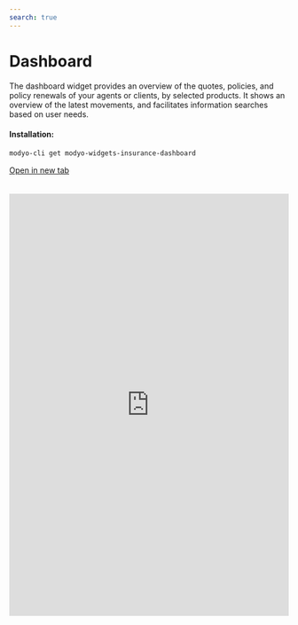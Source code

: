 ```yaml
---
search: true
---
```


# Dashboard

The dashboard widget provides an overview of the quotes, policies, and policy renewals of your agents or clients, by selected products. It shows an overview of the latest movements, and facilitates information searches based on user needs.

#### Installation:

```bash
modyo-cli get modyo-widgets-insurance-dashboard
```

[Open in new tab](https://widgets-es.modyo.com/seguros/broker/dashboard)

<iframe id="widgetFrame" src="https://widgets-es.modyo.com/seguros/broker/dashboard" width="100%" frameBorder="0"  style="min-height:762px;overflow:auto;margin-top:20px;"></p>

<table spaces-before="0">
  <tr>
    <th>
      Feature
    </th>
    
    <th>
      Description
    </th>
  </tr>
  
  <tr>
    <td>
      Search tool
    </td>
    
    <td>
      Easy-to-search information through key data from quotes and policies. Customize search options and search by product ID, policyholder name, or quote numbers.
    </td>
  </tr>
  
  <tr>
    <td>
      Date Filter
    </td>
    
    <td>
      Filters results and optimizes searches based on user needs or time periods established by legal teams.
    </td>
  </tr>
  
  <tr>
    <td>
      Results table
    </td>
    
    <td>
      Configure key data according to user device and business needs to show a summary of important information on quotes, policies and renewals.
    </td>
  </tr>
  
  <tr>
    <td>
      Organizer
    </td>
    
    <td>
      Optimize space by customizing displayed results, and use the order filter to sort results by newest, oldest, or alphanumerically.
    </td>
  </tr>
  
  <tr>
    <td>
      New quote
    </td>
    
    <td>
      Quick access to creating new quotes, directly from the main dashboard.
    </td>
  </tr>
  
  <tr>
    <td>
      New policy
    </td>
    
    <td>
      Makes it easy to issue policies by searching through current quotes that agents can issue. Displays results of the latest quotes created, to help increase the conversion rate (policy issuance).
    </td>
  </tr>
</table>
